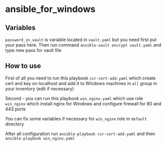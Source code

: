 # ansible_for_windows

## Variables
`password_in_vault` is variable located in `vault.yaml` but you need first put your pass here.
Then run command `ansible-vault encrypt vault.yaml` and type new pass for vault file

## How to use

First of all you need to run this playbook `csr-cert-add.yaml` which create cert and key on localhost and add it to Windows machines in `all` group in your inventory (edit if necessary)  

Second - you can run this playbook `win_nginx.yaml` which use role `win_nginx` which install nginx for Windows and configure firewall for 80 and 443 ports

You can fix some variables if necessary for `win_nginx` role in `default` directory 

After all configuration run `ansible-playbook csr-cert-add.yaml` and then `ansible-playbook win_nginx.yaml`

